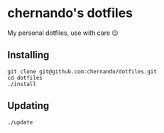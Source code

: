 # chernando's dotfiles

My personal dotfiles, use with care :wink:


## Installing

```
git clone git@github.com:chernando/dotfiles.git
cd dotfiles
./install
```


## Updating

```
./update
```
